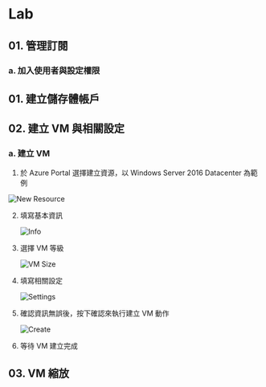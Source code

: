 # Lab

## 01. 管理訂閱

### a. 加入使用者與設定權限



## 01. 建立儲存體帳戶

## 02. 建立 VM 與相關設定

### a. 建立 VM

1. 於 Azure Portal 選擇建立資源，以 Windows Server 2016 Datacenter 為範例

![New Resource](https://i.imgur.com/Od2IusO.png)

2. 填寫基本資訊

   ![Info](https://i.imgur.com/9xmouZt.png)

3. 選擇 VM 等級

   ![VM Size](https://i.imgur.com/XghCv36.png)

4. 填寫相關設定

   ![Settings](https://i.imgur.com/ZYO71dL.png)

5. 確認資訊無誤後，按下確認來執行建立 VM 動作

   ![Create](https://i.imgur.com/w6woCp0.png)

6. 等待 VM 建立完成

## 03. VM 縮放



